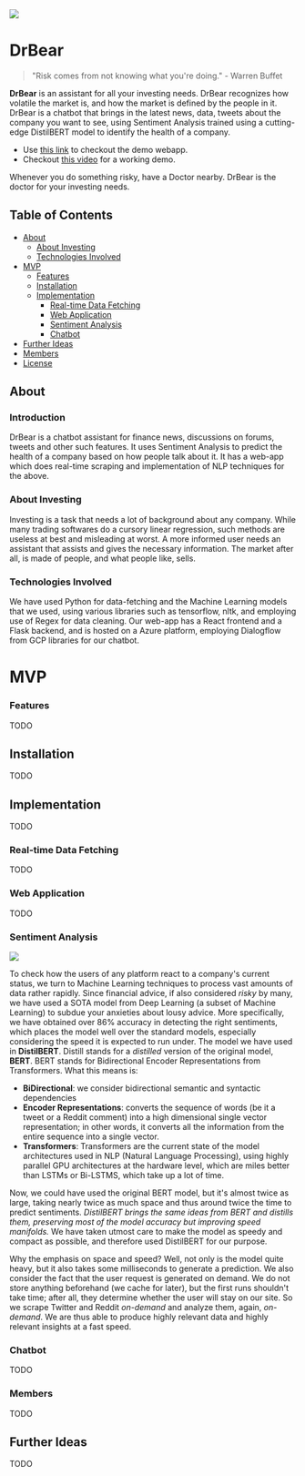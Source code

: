 <img src="https://media.discordapp.net/attachments/766879223897653272/790160774651314176/unknown.png">

# DrBear 

> "Risk comes from not knowing what you're doing." - Warren Buffet

**DrBear** is an assistant for all your investing needs. DrBear recognizes how volatile the market is, and how the market is defined by the people in it. DrBear is a chatbot that brings in the latest news, data, tweets about the company you want to see, using Sentiment Analysis trained using a cutting-edge DistilBERT model to identify the health of a company.

- Use [this link](todo) to checkout the demo webapp. 
- Checkout [this video](todo) for a working demo. 

Whenever you do something risky, have a Doctor nearby. DrBear is the doctor for your investing needs.

## Table of Contents

- [About](#About)
    - [About Investing](#About-Investing)
    - [Technologies Involved](#Technologies-Involved)
- [MVP](#MVP)
    - [Features](#Features)
    - [Installation](#Installation)
    - [Implementation](#Implementation)
      - [Real-time Data Fetching](#Real-time-Data-Fetching)
      - [Web Application](#Web-Application)
      - [Sentiment Analysis](#Sentiment-Analysis)
      - [Chatbot](#Chatbot)
- [Further Ideas](#Further-Ideas)
- [Members](#Members)
- [License](LICENSE)

## About


### Introduction

DrBear is a chatbot assistant for finance news, discussions on forums, tweets and other such features. It uses Sentiment Analysis to predict the health of a company based on how people talk about it. It has a web-app which does real-time scraping and implementation of NLP techniques for the above.

### About Investing

Investing is a task that needs a lot of background about any company. While many trading softwares do a cursory linear regression, such methods are useless at best and misleading at worst. A more informed user needs an assistant that assists and gives the necessary information. The market after all, is made of people, and what people like, sells.

### Technologies Involved

We have used Python for data-fetching and the Machine Learning models that we used, using various libraries such as tensorflow, nltk, and employing use of Regex for data cleaning. Our web-app has a React frontend and a Flask backend, and is hosted on a Azure platform, employing Dialogflow from GCP libraries for our chatbot.



# MVP

### Features

TODO

## Installation

TODO

## Implementation

TODO

### Real-time Data Fetching

TODO

### Web Application

TODO

### Sentiment Analysis

<img src="https://media.discordapp.net/attachments/766879223897653272/790164137497460757/Architecture-of-the-BERT-based-discriminator-model-Raw-texts-are-fed-into-the-model-to.png">

To check how the users of any platform react to a company's current status, we turn to Machine Learning techniques to process vast amounts of data rather rapidly. Since financial advice, if also considered *risky* by many, we have used a SOTA model from Deep Learning (a subset of Machine Learning) to subdue your anxieties about lousy advice. More specifically, we have obtained over 86% accuracy in detecting the right sentiments, which places the model well over the standard models, especially considering the speed it is expected to run under.
The model we have used in **DistilBERT**. Distill stands for a *distilled* version of the original model, **BERT**. BERT stands for Bidirectional Encoder Representations from Transformers. What this means is:
- **BiDirectional**: we consider bidirectional semantic and syntactic dependencies
- **Encoder Representations**: converts the sequence of words (be it a tweet or a Reddit comment) into a high dimensional single vector representation; in other words, it converts all the information from the entire sequence into a single vector.
- **Transformers**: Transformers are the current state of the model architectures used in NLP (Natural Language Processing), using highly parallel GPU architectures at the hardware level, which are miles better than LSTMs or Bi-LSTMS, which take up a lot of time.

Now, we could have used the original BERT model, but it's almost twice as large, taking nearly twice as much space and thus around twice the time to predict sentiments. *DistilBERT brings the same ideas from BERT and distills them, preserving most of the model accuracy but improving speed manifolds.* We have taken utmost care to make the model as speedy and compact as possible, and therefore used DistilBERT for our purpose.

Why the emphasis on space and speed? Well, not only is the model quite heavy, but it also takes some milliseconds to generate a prediction. We also consider the fact that the user request is generated on demand. We do not store anything beforehand (we cache for later), but the first runs shouldn't take time; after all, they determine whether the user will stay on our site. So we scrape Twitter and Reddit *on-demand* and analyze them, again, *on-demand*. We are thus able to produce highly relevant data and highly relevant insights at a fast speed.

### Chatbot

TODO

### Members

TODO

## Further Ideas

TODO
